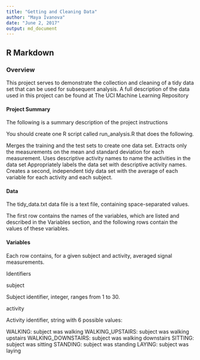 ```yaml
---
title: "Getting and Cleaning Data"
author: "Maya Ivanova"
date: "June 2, 2017"
output: md_document
---
```




## R Markdown

### Overview

This project serves to demonstrate the collection and cleaning of a tidy data set that can be used for subsequent analysis. A full description of the data used in this project 
can be found at The UCI Machine Learning Repository


#### Project Summary

The following is a summary description of the project instructions

You should create one R script called run_analysis.R that does the following.

Merges the training and the test sets to create one data set.
Extracts only the measurements on the mean and standard deviation for each measurement.
Uses descriptive activity names to name the activities in the data set
Appropriately labels the data set with descriptive activity names.
Creates a second, independent tidy data set with the average of each variable for each activity and each subject.

#### Data 

The tidy_data.txt data file is a text file, containing space-separated values.

The first row contains the names of the variables, which are listed and described in the Variables section, and the following rows contain the values of these variables.

#### Variables

Each row contains, for a given subject and activity, averaged signal measurements.

Identifiers

subject

Subject identifier, integer, ranges from 1 to 30.

activity

Activity identifier, string with 6 possible values:

WALKING: subject was walking
WALKING_UPSTAIRS: subject was walking upstairs
WALKING_DOWNSTAIRS: subject was walking downstairs
SITTING: subject was sitting
STANDING: subject was standing
LAYING: subject was laying



